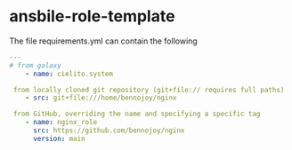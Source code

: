 # ansbile-role-template

The file requirements.yml can contain the following

```yaml
---
# from galaxy
    - name: cielito.system

 from locally cloned git repository (git+file:// requires full paths)
    - src: git+file:///home/bennojoy/nginx

 from GitHub, overriding the name and specifying a specific tag
    - name: nginx_role
      src: https://github.com/bennojoy/nginx
      version: main
```
